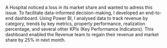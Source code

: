 A Hospital noticed a loss in its market share and wanted to adress this issue.
To facilitate data-informed decision-making, I developed an end-to-end dashboard.
Using Power BI, I analysed data to track revenue by category, trends by key metrics, property performance, realization percentage, and several other KPIs
(Key Performance Indicators).
This dashboard enabled the Revenue team to regain their revenue and market share by 25% in next month.
